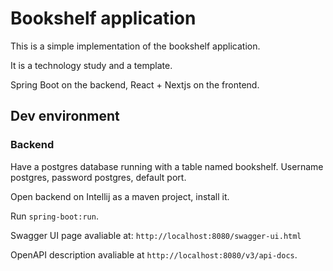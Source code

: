 # Bookshelf application

This is a simple implementation of the bookshelf application.

It is a technology study and a template.

Spring Boot on the backend, React + Nextjs on the frontend.

## Dev environment

### Backend

Have a postgres database running with a table named bookshelf. Username postgres, password postgres, default port.

Open backend on Intellij as a maven project, install it.

Run `spring-boot:run`.

Swagger UI page avaliable at: `http://localhost:8080/swagger-ui.html`

OpenAPI description avaliable at `http://localhost:8080/v3/api-docs`.

